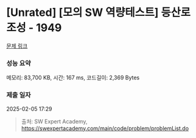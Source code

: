 # [Unrated] [모의 SW 역량테스트] 등산로 조성 - 1949 

[문제 링크](https://swexpertacademy.com/main/code/problem/problemDetail.do?contestProbId=AV5PoOKKAPIDFAUq) 

### 성능 요약

메모리: 83,700 KB, 시간: 167 ms, 코드길이: 2,369 Bytes

### 제출 일자

2025-02-05 17:29



> 출처: SW Expert Academy, https://swexpertacademy.com/main/code/problem/problemList.do